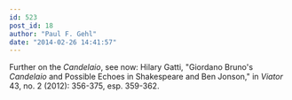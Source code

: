 ```yaml
---
id: 523
post_id: 18
author: "Paul F. Gehl"
date: "2014-02-26 14:41:57"
---
```

Further on the *Candelaio*, see now: Hilary Gatti, "Giordano Bruno's *Candelaio* and Possible Echoes in Shakespeare and Ben Jonson," in *Viator* 43, no. 2 (2012): 356-375, esp. 359-362.
